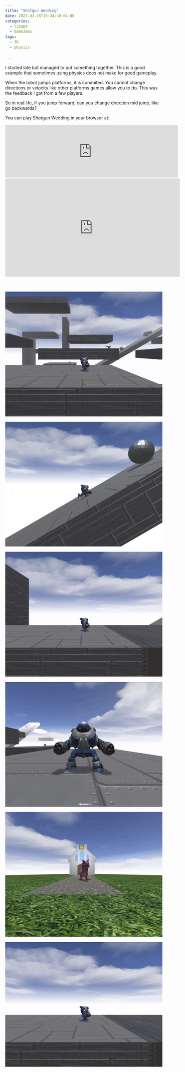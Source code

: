 ```yaml
---
title: "Shotgun Wedding"
date: 2023-03-26T15:34:30-04:00
categories:
  - libGDX
  - GameJams
tags:
  - 3D
  - physics
 
---
```

I started late but managed to put something together.  This is a good example that sometimes using physics does not make for good gameplay.

When the robot jumps platforms, it is commited.  You cannot change directions or velocity like other platforms games allow you to do. This was the feedback I got from a few players.  

So in real life, if you jump forward, can you change direction mid jump, like go backwards?

You can play Shotgun Wedding in your browser at: 

<iframe frameborder="0" src="https://itch.io/embed/1985567?border_width=2" width="554" height="169"><a href="https://antzgames.itch.io/shotgun-wedding">Shotgun Wedding by Antz</a></iframe>

<iframe width="560" height="315" src="https://www.youtube.com/embed/78s_r5z1eqw?si=qFeqVfYoWr2GZYyL" title="YouTube video player" frameborder="0" allow="accelerometer; autoplay; clipboard-write; encrypted-media; gyroscope; picture-in-picture; web-share" allowfullscreen></iframe>

&nbsp;

![d1](/assets/images/gun1.gif)

![d2](/assets/images/gun2.gif)

![d3](/assets/images/gun3.gif)

![d4](/assets/images/gun4.gif)

![d5](/assets/images/gun5.gif)

![d6](/assets/images/gun6.gif)
